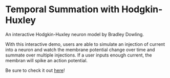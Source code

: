 # Temporal Summation with Hodgkin-Huxley
An interactive Hodgkin-Huxley neuron model by Bradley Dowling.

With this interactive demo, users are able to simulate an injection of current into a neuron
and watch the membrane potential change over time and summate over multiple injections. If a user
inputs enough current, the membran will spike an action potential.

Be sure to check it out [here](https://bradley-dowling.github.io/temporalSummation/)!

